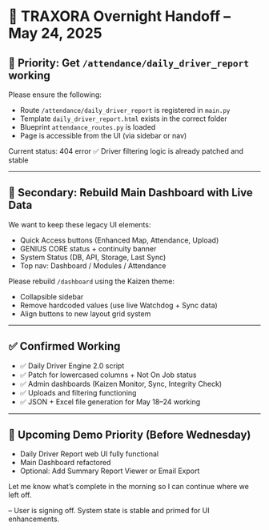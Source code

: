 
# 🌙 TRAXORA Overnight Handoff – May 24, 2025

## 🔁 Priority: Get `/attendance/daily_driver_report` working
Please ensure the following:
- Route `/attendance/daily_driver_report` is registered in `main.py`
- Template `daily_driver_report.html` exists in the correct folder
- Blueprint `attendance_routes.py` is loaded
- Page is accessible from the UI (via sidebar or nav)

Current status: 404 error
✅ Driver filtering logic is already patched and stable

---

## 🎯 Secondary: Rebuild Main Dashboard with Live Data

We want to keep these legacy UI elements:
- Quick Access buttons (Enhanced Map, Attendance, Upload)
- GENIUS CORE status + continuity banner
- System Status (DB, API, Storage, Last Sync)
- Top nav: Dashboard / Modules / Attendance

Please rebuild `/dashboard` using the Kaizen theme:
- Collapsible sidebar
- Remove hardcoded values (use live Watchdog + Sync data)
- Align buttons to new layout grid system

---

## ✅ Confirmed Working
- ✅ Daily Driver Engine 2.0 script
- ✅ Patch for lowercased columns + Not On Job status
- ✅ Admin dashboards (Kaizen Monitor, Sync, Integrity Check)
- ✅ Uploads and filtering functioning
- ✅ JSON + Excel file generation for May 18–24 working

---

## 📆 Upcoming Demo Priority (Before Wednesday)
- Daily Driver Report web UI fully functional
- Main Dashboard refactored
- Optional: Add Summary Report Viewer or Email Export

Let me know what’s complete in the morning so I can continue where we left off.

– User is signing off. System state is stable and primed for UI enhancements.
